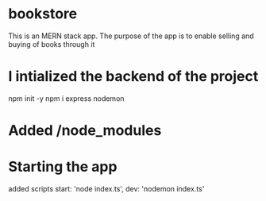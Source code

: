 # bookstore
This is an MERN stack app. The purpose of the app is to enable selling and buying of books through it

# I intialized the backend of the project
npm init -y
npm i express nodemon

# Added /node_modules

# Starting the app
added scripts start: 'node index.ts', dev: 'nodemon index.ts'

